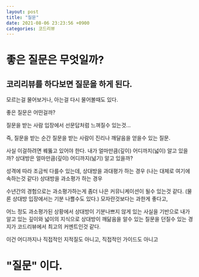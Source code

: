 ```yaml
---
layout: post
title: "질문"
date: 2021-08-06 23:23:56 +0900
categories: 코드리뷰
---
```


# 좋은 질문은 무엇일까?

## 코리리뷰를 하다보면 질문을 하게 된다.

모르는걸 물어보거나,
아는걸 다시 물어볼때도 있다.

좋은 질문은 어떤걸까?

질문을 받는 사람 입장에서
선문답처럼 느껴질수 있는것...

즉, 질문을 받는 순간
질문을 받는 사람이 진리나 깨달음을 얻을수 있는 질문.

사실 이걸하려면 꿰뚫고 있어야 한다.
내가 얼마만큼(깊이) 어디까지(넓이) 알고 있을까?
상대방은 얼마만큼(깊이) 어디까지(넒기) 알고 있을까?

성격에 따라 조금씩 다를수 있는데,
상대방을 과대평가 하는 경우 (나는 대체로 여기에 속하는것 같다)
상대방을 과소평가 하는 경우

수년간의 경험으로는 과소평가하는게 좀더 나은 커뮤니케이션이 될수 있는것 같다.
(물론 상대방 입장에서는 기분 나쁠수도 있다.)
모자란것보다는 과한게 좋다고,

어느 정도 과소평가된 상황에서 상대방이 기분나쁘지 않게
있는 사실을 기반으로 내가 알고 있는 깊이와 넓이의 지식으로
상대방이 깨닮음을 알수 있는 질문을 던질수 있는 경지가
코드리뷰에서 최고의 커멘트인것 같다.

이건 어디까지나 직접적인 지적질도 아니고,
직접적인 가이드도 아니고

# "질문" 이다.
